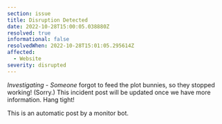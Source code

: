 ```yaml
---
section: issue
title: Disruption Detected
date: 2022-10-28T15:00:05.038880Z
resolved: true
informational: false
resolvedWhen: 2022-10-28T15:01:05.295614Z
affected:
  - Website
severity: disrupted
---
```

*Investigating* - _Someone_ forgot to feed the plot bunnies, so they stopped working! (Sorry.) This incident post will be updated once we have more information. Hang tight!

This is an automatic post by a monitor bot.
        